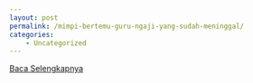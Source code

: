 ```yaml
---
layout: post
permalink: /mimpi-bertemu-guru-ngaji-yang-sudah-meninggal/
categories:
    - Uncategorized
---
```


[Baca Selengkapnya](/01)